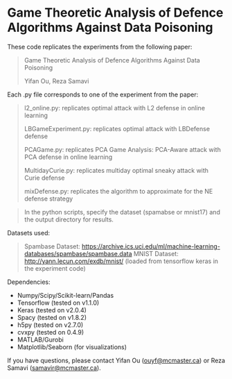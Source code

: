 # Game Theoretic Analysis of Defence Algorithms Against Data Poisoning

These code replicates the experiments from the following paper:

> Game Theoretic Analysis of Defence Algorithms Against Data Poisoning
>
> Yifan Ou, Reza Samavi

Each .py file corresponds to one of the experiment from the paper:

> l2_online.py: replicates optimal attack with L2 defense in online learning
>
> LBGameExperiment.py: replicates optimal attack with LBDefense defense
>
> PCAGame.py: replicates PCA Game Analysis: PCA-Aware attack with PCA defense in online learning
>
> MultidayCurie.py: replicates multiday optimal sneaky attack with Curie defense
>
> mixDefense.py: replicates the algorithm to approximate for the NE defense strategy


> In the python scripts, specify the dataset (spamabse or mnist17) and the output directory for results.

Datasets used:

> Spambase Dataset: https://archive.ics.uci.edu/ml/machine-learning-databases/spambase/spambase.data
> MNIST Dataset: http://yann.lecun.com/exdb/mnist/ (loaded from tensorflow keras in the experiment code)

Dependencies:
- Numpy/Scipy/Scikit-learn/Pandas
- Tensorflow (tested on v1.1.0)
- Keras (tested on v2.0.4)
- Spacy (tested on v1.8.2)
- h5py (tested on v2.7.0)
- cvxpy (tested on 0.4.9)
- MATLAB/Gurobi
- Matplotlib/Seaborn (for visualizations)

If you have questions, please contact Yifan Ou (<ouyf@mcmaster.ca>) or Reza Samavi (<samavir@mcmaster.ca>).